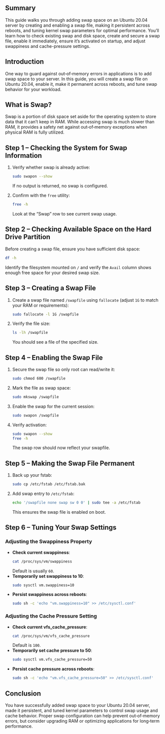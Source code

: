 ## Summary

This guide walks you through adding swap space on an Ubuntu 20.04 server by creating and enabling a swap file, making it persistent across reboots, and tuning kernel swap parameters for optimal performance. You’ll learn how to check existing swap and disk space, create and secure a swap file, enable it immediately, ensure it’s activated on startup, and adjust swappiness and cache-pressure settings.

## Introduction

One way to guard against out‑of‑memory errors in applications is to add swap space to your server. In this guide, you will create a swap file on Ubuntu 20.04, enable it, make it permanent across reboots, and tune swap behavior for your workload.

## What is Swap?

Swap is a portion of disk space set aside for the operating system to store data that it can’t keep in RAM. While accessing swap is much slower than RAM, it provides a safety net against out‑of‑memory exceptions when physical RAM is fully utilized.

## Step 1 – Checking the System for Swap Information

1. Verify whether swap is already active:
   ```bash
   sudo swapon --show
   ```
   If no output is returned, no swap is configured.

2. Confirm with the `free` utility:
   ```bash
   free -h
   ```
   Look at the “Swap” row to see current swap usage.

## Step 2 – Checking Available Space on the Hard Drive Partition

Before creating a swap file, ensure you have sufficient disk space:

```bash
df -h
```

Identify the filesystem mounted on `/` and verify the `Avail` column shows enough free space for your desired swap size.

## Step 3 – Creating a Swap File

1. Create a swap file named `/swapfile` using `fallocate` (adjust `1G` to match your RAM or requirements):
   ```bash
   sudo fallocate -l 1G /swapfile
   ```
2. Verify the file size:
   ```bash
   ls -lh /swapfile
   ```
   You should see a file of the specified size.

## Step 4 – Enabling the Swap File

1. Secure the swap file so only root can read/write it:
   ```bash
   sudo chmod 600 /swapfile
   ```
2. Mark the file as swap space:
   ```bash
   sudo mkswap /swapfile
   ```
3. Enable the swap for the current session:
   ```bash
   sudo swapon /swapfile
   ```
4. Verify activation:
   ```bash
   sudo swapon --show
   free -h
   ```
   The swap row should now reflect your swapfile.

## Step 5 – Making the Swap File Permanent

1. Back up your fstab:
   ```bash
   sudo cp /etc/fstab /etc/fstab.bak
   ```
2. Add swap entry to `/etc/fstab`:
   ```bash
   echo '/swapfile none swap sw 0 0' | sudo tee -a /etc/fstab
   ```
   This ensures the swap file is enabled on boot.

## Step 6 – Tuning Your Swap Settings

### Adjusting the Swappiness Property

- **Check current swappiness**:
  ```bash
  cat /proc/sys/vm/swappiness
  ```
  Default is usually `60`.
- **Temporarily set swappiness to 10**:
  ```bash
  sudo sysctl vm.swappiness=10
  ```
- **Persist swappiness across reboots**:
  ```bash
  sudo sh -c 'echo "vm.swappiness=10" >> /etc/sysctl.conf'
  ```

### Adjusting the Cache Pressure Setting

- **Check current vfs_cache_pressure**:
  ```bash
  cat /proc/sys/vm/vfs_cache_pressure
  ```
  Default is `100`.
- **Temporarily set cache pressure to 50**:
  ```bash
  sudo sysctl vm.vfs_cache_pressure=50
  ```
- **Persist cache pressure across reboots**:
  ```bash
  sudo sh -c 'echo "vm.vfs_cache_pressure=50" >> /etc/sysctl.conf'
  ```

## Conclusion

You have successfully added swap space to your Ubuntu 20.04 server, made it persistent, and tuned kernel parameters to control swap usage and cache behavior. Proper swap configuration can help prevent out‑of‑memory errors, but consider upgrading RAM or optimizing applications for long‑term performance.

